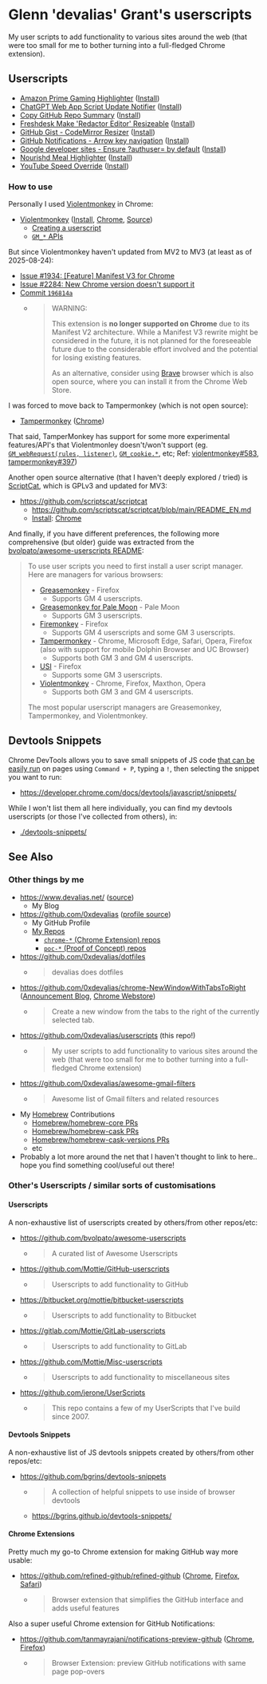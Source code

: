 # Glenn 'devalias' Grant's userscripts

My user scripts to add functionality to various sites around the web (that were too small for me to bother turning into a full-fledged Chrome extension).

## Userscripts

- [Amazon Prime Gaming Highlighter](./userscripts/amazon-prime-gaming-highlighter/) ([Install](https://github.com/0xdevalias/userscripts/raw/main/userscripts/amazon-prime-gaming-highlighter/amazon-prime-gaming-highlighter.user.js))
- [ChatGPT Web App Script Update Notifier](./userscripts/chatgpt-web-app-script-update-notifier/) ([Install](https://github.com/0xdevalias/userscripts/raw/main/userscripts/chatgpt-web-app-script-update-notifier/chatgpt-web-app-script-update-notifier.user.js))
- [Copy GitHub Repo Summary](./userscripts/copy-github-repo-summary/) ([Install](https://github.com/0xdevalias/userscripts/raw/main/userscripts/copy-github-repo-summary/copy-github-repo-summary.user.js))
- [Freshdesk Make 'Redactor Editor' Resizeable](./userscripts/freshdesk-make-redactor-editor-resizeable/) ([Install](https://github.com/0xdevalias/userscripts/raw/main/userscripts/freshdesk-make-redactor-editor-resizeable/freshdesk-make-redactor-editor-resizeable.user.js))
- [GitHub Gist - CodeMirror Resizer](./userscripts/github-gist-codemirror-resizer/) ([Install](https://github.com/0xdevalias/userscripts/raw/main/userscripts/github-gist-codemirror-resizer/github-gist-codemirror-resizer.user.js))
- [GitHub Notifications - Arrow key navigation](./userscripts/github-notifications-arrow-key-navigation/) ([Install](https://github.com/0xdevalias/userscripts/raw/main/userscripts/github-notifications-arrow-key-navigation/github-notifications-arrow-key-navigation.user.js))
- [Google developer sites - Ensure ?authuser= by default](./userscripts/google-developer-sites-ensure-authuser/) ([Install](https://github.com/0xdevalias/userscripts/raw/main/userscripts/google-developer-sites-ensure-authuser/google-developer-sites-ensure-authuser.user.js))
- [Nourishd Meal Highlighter](./userscripts/nourishd-meal-highlighter/) ([Install](https://github.com/0xdevalias/userscripts/raw/main/userscripts/nourishd-meal-highlighter/nourishd-meal-highlighter.user.js))
- [YouTube Speed Override](./userscripts/youtube-speed-override/) ([Install](https://github.com/0xdevalias/userscripts/raw/main/userscripts/youtube-speed-override/youtube-speed-override.user.js))

### How to use

Personally I used [Violentmonkey](https://violentmonkey.github.io/) in Chrome:

- [Violentmonkey](https://violentmonkey.github.io/) ([Install](https://violentmonkey.github.io/get-it/), [Chrome](https://chrome.google.com/webstore/detail/violentmonkey/jinjaccalgkegednnccohejagnlnfdag?hl=en), [Source](https://github.com/violentmonkey/violentmonkey))
  - [Creating a userscript](https://violentmonkey.github.io/guide/creating-a-userscript/)
  - [`GM_*` APIs](https://violentmonkey.github.io/api/gm/)

But since Violentmonkey haven't updated from MV2 to MV3 (at least as of 2025-08-24):

- [Issue #1934: \[Feature\] Manifest V3 for Chrome](https://github.com/violentmonkey/violentmonkey/issues/1934)
- [Issue #2284: New Chrome version doesn't support it](https://github.com/violentmonkey/violentmonkey/issues/2284)
- [Commit `196814a`](https://github.com/violentmonkey/violentmonkey.github.io/commit/196814ab3cef929b14d3770e8a76d71dd385c4a1#diff-0305aa01e394ff1946b149dd8f794580cfaef6c4c08bc1532b497b3d94813b8cR31-R34)
  - > WARNING:
    >
    > This extension is **no longer supported on Chrome** due to its Manifest V2 architecture. While a Manifest V3 rewrite might be considered in the future, it is not planned for the foreseeable future due to the considerable effort involved and the potential for losing existing features.
    > 
    > As an alternative, consider using [Brave](https://brave.com/) browser which is also open source, where you can install it from the Chrome Web Store.

I was forced to move back to Tampermonkey (which is not open source):

- [Tampermonkey](https://www.tampermonkey.net/) ([Chrome](https://chromewebstore.google.com/detail/tampermonkey/dhdgffkkebhmkfjojejmpbldmpobfkfo?hl=en))

That said, TamperMonkey has support for some more experimental features/API's that Violentmonley doesn't/won't support (eg. [`GM_webRequest(rules, listener)`](https://www.tampermonkey.net/documentation.php?locale=en#api:GM_webRequest), [`GM_cookie.*`](https://www.tampermonkey.net/documentation.php?locale=en#api:GM_cookie.list), etc; Ref: [violentmonkey#583](https://github.com/violentmonkey/violentmonkey/issues/583), [tampermonkey#397](https://github.com/Tampermonkey/tampermonkey/issues/397))

Another open source alternative (that I haven't deeply explored / tried) is [ScriptCat](https://github.com/scriptscat/scriptcat/blob/main/README_EN.md), which is GPLv3 and updated for MV3:

- https://github.com/scriptscat/scriptcat
  - https://github.com/scriptscat/scriptcat/blob/main/README_EN.md
  - [Install](https://github.com/scriptscat/scriptcat/blob/main/README_EN.md#-install-extension): [Chrome](https://chromewebstore.google.com/detail/scriptcat/ndcooeababalnlpkfedmmbbbgkljhpjf)

And finally, if you have different preferences, the following more comprehensive (but older) guide was extracted from the [bvolpato/awesome-userscripts README](https://github.com/bvolpato/awesome-userscripts#how-to-use):

> To use user scripts you need to first install a user script manager. Here are managers for various browsers:
> 
> - [Greasemonkey](http://www.greasespot.net/) - Firefox
>   - Supports GM 4 userscripts.
> - [Greasemonkey for Pale Moon](https://github.com/janekptacijarabaci/greasemonkey/releases) - Pale Moon
>   - Supports GM 3 userscripts.
> - [Firemonkey](https://addons.mozilla.org/firefox/addon/firemonkey/) - Firefox
>   - Supports GM 4 userscripts and some GM 3 userscripts.
> - [Tampermonkey](https://tampermonkey.net/) - Chrome, Microsoft Edge, Safari, Opera, Firefox (also with support for mobile Dolphin Browser and UC Browser)
>   - Supports both GM 3 and GM 4 userscripts.
> - [USI](https://addons.mozilla.org/firefox/addon/userunified-script-injector/) - Firefox
>   - Supports some GM 3 userscripts.
> - [Violentmonkey](https://violentmonkey.github.io/) - Chrome, Firefox, Maxthon, Opera
>   - Supports both GM 3 and GM 4 userscripts.
> 
> The most popular userscript managers are Greasemonkey, Tampermonkey, and Violentmonkey.

## Devtools Snippets

Chrome DevTools allows you to save small snippets of JS code [that can be easily run](https://developer.chrome.com/docs/devtools/javascript/snippets/#run) on pages using `Command + P`, typing a `!`, then selecting the snippet you want to run:

- https://developer.chrome.com/docs/devtools/javascript/snippets/

While I won't list them all here individually, you can find my devtools userscripts (or those I've collected from others), in:

- [./devtools-snippets/](./devtools-snippets/)

## See Also

### Other things by me

- https://www.devalias.net/ ([source](https://github.com/0xdevalias/devalias.net))
  - My Blog
- https://github.com/0xdevalias ([profile source](https://github.com/0xdevalias/0xdevalias))
  - My GitHub Profile
  - [My Repos](https://github.com/0xdevalias?tab=repositories)
    - [`chrome-*` (Chrome Extension) repos](https://github.com/0xdevalias?tab=repositories&q=chrome-&type=&language=&sort=)
    - [`poc-*` (Proof of Concept) repos](https://github.com/0xdevalias?tab=repositories&q=poc-&type=&language=&sort=)
- https://github.com/0xdevalias/dotfiles
  - > devalias does dotfiles
- https://github.com/0xdevalias/chrome-NewWindowWithTabsToRight ([Announcement Blog](https://www.devalias.net/dev/chrome-extensions/new-window-with-tabs-to-right/), [Chrome Webstore](https://chrome.google.com/webstore/detail/new-window-with-tabs-to-r/ldahcfljppchbfgdokomobmfdfplaman))
  - > Create a new window from the tabs to the right of the currently selected tab.
- https://github.com/0xdevalias/userscripts (this repo!)
  - > My user scripts to add functionality to various sites around the web (that were too small for me to bother turning into a full-fledged Chrome extension)
- https://github.com/0xdevalias/awesome-gmail-filters
  - > Awesome list of Gmail filters and related resources
- My [Homebrew](https://brew.sh/) Contributions
  - [Homebrew/homebrew-core PRs](https://github.com/Homebrew/homebrew-core/pulls?q=is%3Apr+author%3A0xdevalias)
  - [Homebrew/homebrew-cask PRs](https://github.com/Homebrew/homebrew-cask/pulls?q=is%3Apr+author%3A0xdevalias)
  - [Homebrew/homebrew-cask-versions PRs](https://github.com/Homebrew/homebrew-cask-versions/pulls?q=is%3Apr+author%3A0xdevalias)
  - etc
- Probably a lot more around the net that I haven't thought to link to here.. hope you find something cool/useful out there!

### Other's Userscripts / similar sorts of customisations

#### Userscripts

A non-exhaustive list of userscripts created by others/from other repos/etc:

- https://github.com/bvolpato/awesome-userscripts
  - > A curated list of Awesome Userscripts
- https://github.com/Mottie/GitHub-userscripts
  - > Userscripts to add functionality to GitHub
- https://bitbucket.org/mottie/bitbucket-userscripts
  - > Userscripts to add functionality to Bitbucket
- https://gitlab.com/Mottie/GitLab-userscripts
  - > Userscripts to add functionality to GitLab
- https://github.com/Mottie/Misc-userscripts
  - > Userscripts to add functionality to miscellaneous sites
- https://github.com/jerone/UserScripts
  - > This repo contains a few of my UserScripts that I've build since 2007.

#### Devtools Snippets

A non-exhaustive list of JS devtools snippets created by others/from other repos/etc:

- https://github.com/bgrins/devtools-snippets
  - > A collection of helpful snippets to use inside of browser devtools
  - https://bgrins.github.io/devtools-snippets/

#### Chrome Extensions

Pretty much my go-to Chrome extension for making GitHub way more usable:

- https://github.com/refined-github/refined-github ([Chrome](https://chrome.google.com/webstore/detail/refined-github/hlepfoohegkhhmjieoechaddaejaokhf), [Firefox](https://addons.mozilla.org/en-US/firefox/addon/refined-github-/), [Safari](https://apps.apple.com/app/id1519867270))
  - > Browser extension that simplifies the GitHub interface and adds useful features

Also a super useful Chrome extension for GitHub Notifications:

- https://github.com/tanmayrajani/notifications-preview-github ([Chrome](https://chrome.google.com/webstore/detail/notifications-preview-for/kgilejfahkjidpaclkepbdoeioeohfmj), [Firefox](https://addons.mozilla.org/en-US/firefox/addon/notifications-preview-github/))
  - > Browser Extension: preview GitHub notifications with same page pop-overs
